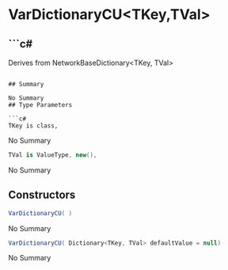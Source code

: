 # VarDictionaryCU<TKey,TVal>

## ```c#
Derives from NetworkBaseDictionary<TKey, TVal>
```

## Summary

No Summary
## Type Parameters

```c#
TKey is class, 
```
No Summary
```c#
TVal is ValueType, new(), 
```
No Summary
## Constructors

```c#
VarDictionaryCU( ) 
```
No Summary
```c#
VarDictionaryCU( Dictionary<TKey, TVal> defaultValue = null) 
```
No Summary
